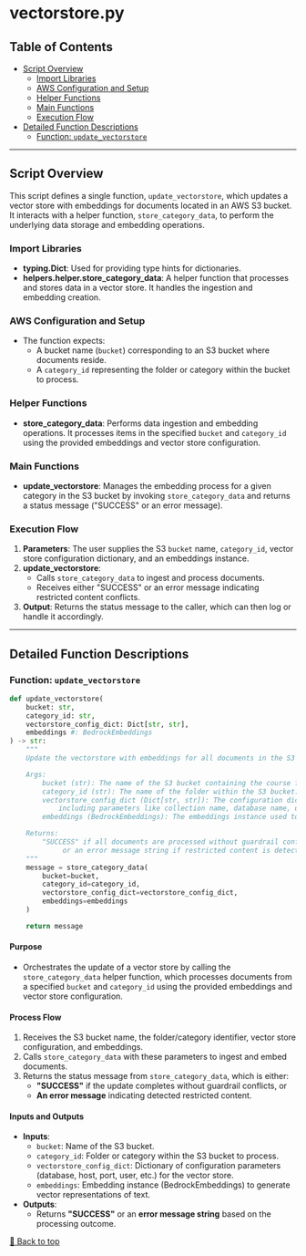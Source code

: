 # vectorstore.py

## Table of Contents <a name="table-of-contents"></a>
- [Script Overview](#script-overview)
    - [Import Libraries](#import-libraries)
    - [AWS Configuration and Setup](#aws-configuration-and-setup)
    - [Helper Functions](#helper-functions)
    - [Main Functions](#main-functions)
    - [Execution Flow](#execution-flow)
- [Detailed Function Descriptions](#detailed-function-descriptions)
    - [Function: `update_vectorstore`](#update_vectorstore)

---

## Script Overview <a name="script-overview"></a>
This script defines a single function, `update_vectorstore`, which updates a vector store with embeddings for documents located in an AWS S3 bucket. It interacts with a helper function, `store_category_data`, to perform the underlying data storage and embedding operations.

### Import Libraries <a name="import-libraries"></a>
- **typing.Dict**: Used for providing type hints for dictionaries.
- **helpers.helper.store_category_data**: A helper function that processes and stores data in a vector store. It handles the ingestion and embedding creation.

### AWS Configuration and Setup <a name="aws-configuration-and-setup"></a>
- The function expects:
  - A bucket name (`bucket`) corresponding to an S3 bucket where documents reside.
  - A `category_id` representing the folder or category within the bucket to process.

### Helper Functions <a name="helper-functions"></a>
- **store_category_data**: Performs data ingestion and embedding operations. It processes items in the specified `bucket` and `category_id` using the provided embeddings and vector store configuration.

### Main Functions <a name="main-functions"></a>
- **update_vectorstore**: Manages the embedding process for a given category in the S3 bucket by invoking `store_category_data` and returns a status message ("SUCCESS" or an error message).

### Execution Flow <a name="execution-flow"></a>
1. **Parameters**: The user supplies the S3 `bucket` name, `category_id`, vector store configuration dictionary, and an embeddings instance.
2. **update_vectorstore**: 
   - Calls `store_category_data` to ingest and process documents.
   - Receives either "SUCCESS" or an error message indicating restricted content conflicts.
3. **Output**: Returns the status message to the caller, which can then log or handle it accordingly.

---

## Detailed Function Descriptions <a name="detailed-function-descriptions"></a>

### Function: `update_vectorstore` <a name="update_vectorstore"></a>
```python
def update_vectorstore(
    bucket: str,
    category_id: str,
    vectorstore_config_dict: Dict[str, str],
    embeddings #: BedrockEmbeddings
) -> str:
    """
    Update the vectorstore with embeddings for all documents in the S3 bucket.

    Args:
        bucket (str): The name of the S3 bucket containing the course folders.
        category_id (str): The name of the folder within the S3 bucket.
        vectorstore_config_dict (Dict[str, str]): The configuration dictionary for the vectorstore,
            including parameters like collection name, database name, user, password, host, and port.
        embeddings (BedrockEmbeddings): The embeddings instance used to process the documents.

    Returns:
        "SUCCESS" if all documents are processed without guardrail conflicts, 
             or an error message string if restricted content is detected.
    """
    message = store_category_data(
        bucket=bucket,
        category_id=category_id,
        vectorstore_config_dict=vectorstore_config_dict,
        embeddings=embeddings
    )

    return message
```
#### Purpose
- Orchestrates the update of a vector store by calling the `store_category_data` helper function, which processes documents from a specified `bucket` and `category_id` using the provided embeddings and vector store configuration.

#### Process Flow
1. Receives the S3 bucket name, the folder/category identifier, vector store configuration, and embeddings.
2. Calls `store_category_data` with these parameters to ingest and embed documents.
3. Returns the status message from `store_category_data`, which is either:
   - **"SUCCESS"** if the update completes without guardrail conflicts, or
   - **An error message** indicating detected restricted content.

#### Inputs and Outputs
- **Inputs**:
  - `bucket`: Name of the S3 bucket.
  - `category_id`: Folder or category within the S3 bucket to process.
  - `vectorstore_config_dict`: Dictionary of configuration parameters (database, host, port, user, etc.) for the vector store.
  - `embeddings`: Embedding instance (BedrockEmbeddings) to generate vector representations of text.
- **Outputs**:
  - Returns **"SUCCESS"** or an **error message string** based on the processing outcome.

[🔼 Back to top](#table-of-contents)
